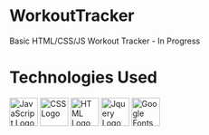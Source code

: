 # WorkoutTracker
Basic HTML/CSS/JS Workout Tracker - In Progress

# Technologies Used
<img src="https://seeklogo.com/images/J/javascript-logo-8892AEFCAC-seeklogo.com.png" alt="JavaScript Logo" width="50" height="50"/>     <img src="https://static.cdnlogo.com/logos/c/18/css.svg" alt="CSS Logo" width="50" height="50"/>     <img src="https://i.imgur.com/9yVdHW2_d.webp?maxwidth=1520&fidelity=grand" alt="HTML Logo" width="50" height="50"/>     <img src="https://logodix.com/logo/941103.png" alt="Jquery Logo" width="50" height="50"/>     <img src="https://seeklogo.com/images/G/google-fonts-logo-185D843C0C-seeklogo.com.png" alt="Google Fonts Logo" width="50" height="50"/>
